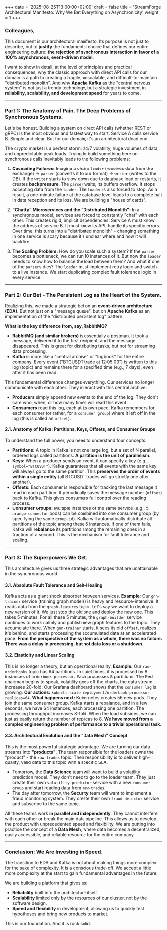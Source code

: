 +++
date = '2025-08-25T13:00:00+02:00'
draft = false
title = 'StreamForge Architectural Manifesto: Why We Bet Everything on Asynchronicity'
weight = 1
+++

### Colleagues,

This document is our architectural manifesto. Its purpose is not just to describe, but to **justify** the fundamental choice that defines our entire engineering culture: **the rejection of synchronous interaction in favor of a 100% asynchronous, event-driven model**.

I want to show in detail, at the level of principles and practical consequences, why the classic approach with direct API calls for our domain is a path to creating a fragile, unscalable, and difficult-to-maintain "distributed monolith". And why **Apache Kafka** as the "central nervous system" is not just a trendy technology, but a strategic investment in **reliability, scalability, and development speed** for years to come.

---

### Part 1: The Anatomy of Pain. The Deep Problems of Synchronous Systems.

Let's be honest. Building a system on direct API calls (whether REST or gRPC) is the most obvious and fastest way to start. Service A calls service B. Simple and clear. But for our domain, it's an architectural dead end.

The crypto market is a perfect storm: 24/7 volatility, huge volumes of data, and unpredictable peak loads. Trying to build something here on synchronous calls inevitably leads to the following problems:

1.  **Cascading Failures:** Imagine a chain: `loader` (receives data from the exchange) -> `parser` (converts it to our format) -> `writer` (writes to the DB). If the `writer` starts to slow down due to database load or restarts, it creates **backpressure**. The `parser` waits, its buffers overflow. It stops accepting data from the `loader`. The `loader` is also forced to stop. As a result, a one-minute failure at the database level leads to a complete halt in data reception and its loss. We are building a "house of cards".

2.  **"Chatty" Microservices and the "Distributed Monolith":** In a synchronous model, services are forced to constantly "chat" with each other. This creates rigid, implicit dependencies. Service A must know the address of service B. It must know its API, handle its specific errors. Over time, this turns into a "distributed monolith" - changing something in one service is scary because it's unclear where and how it will backfire.

3.  **The Scaling Problem:** How do you scale such a system? If the `parser` becomes a bottleneck, we can run 10 instances of it. But now the `loader` needs to know how to balance the load between them? And what if one of the `parser`s dies? The `loader` must implement retry logic and switch to a live instance. We start duplicating complex fault tolerance logic in every service.

---

### Part 2: Our Bet - The Persistent Log as the Heart of the System.

Realizing this, we made a strategic bet on an **event-driven architecture (EDA)**. But not just on a "message queue", but on **Apache Kafka** as an implementation of the "distributed persistent log" pattern.

**What is the key difference from, say, RabbitMQ?**
-   **RabbitMQ (and similar brokers)** is essentially a postman. It took a message, delivered it to the first recipient, and the message disappeared. This is great for distributing tasks, but not for streaming data processing.
-   **Kafka** is more like a "central archive" or "logbook" for the entire company. Every event ("BTCUSDT trade at 12:05:03") is written to this log (topic) and remains there for a specified time (e.g., 7 days), even after it has been read.

This fundamental difference changes everything. Our services no longer communicate with each other. They interact with this central archive:
-   **Producers** simply append new events to the end of the log. They don't care who, when, or how many times will read this event.
-   **Consumers** read this log, each at its own pace. Kafka remembers for each consumer (or rather, for a `consumer group`) where it left off in the log (this is called an `offset`).

#### 2.1. Anatomy of Kafka: Partitions, Keys, Offsets, and Consumer Groups

To understand the full power, you need to understand four concepts:
-   **Partitions:** A topic in Kafka is not one large log, but a set of N parallel, ordered logs called partitions. **A partition is the unit of parallelism.**
-   **Keys:** When a producer sends an event, it can specify a key (e.g., `symbol="BTCUSDT"`). Kafka guarantees that all events with the same key will always go to the same partition. This **preserves the order of events within a single entity** (all BTCUSDT trades will go strictly one after another).
-   **Offsets:** Each consumer is responsible for tracking the last message it read in each partition. It periodically saves the message number (`offset`) back to Kafka. This gives consumers full control over the reading process.
-   **Consumer Groups:** Multiple instances of the same service (e.g., 5 `arango-connector` pods) can be combined into one consumer group (by specifying the same `group.id`). Kafka will automatically distribute all partitions of the topic among these 5 instances. If one of them fails, Kafka will **rebalance** its partitions among the remaining ones in a fraction of a second. This is the mechanism for fault tolerance and scaling.

---

### Part 3: The Superpowers We Get.

This architecture gives us three strategic advantages that are unattainable in the synchronous world.

#### 3.1. Absolute Fault Tolerance and Self-Healing

Kafka acts as a giant shock absorber between services.
**Example:** Our `gnn-trainer` service (training graph models) is heavy and resource-intensive. It reads data from the `graph-features` topic. Let's say we want to deploy a new version of it. We just stop the old one and deploy the new one. This takes 5 minutes. For all these 5 minutes, the `graph-builder` service continues to work calmly and publish new graph features to the topic. They accumulate there. When `gnn-trainer` starts, it sees its old `offset`, realizes it's behind, and starts processing the accumulated data at an accelerated pace. **From the perspective of the system as a whole, there was no failure. There was a delay in processing, but not data loss or a shutdown.**

#### 3.2. Elasticity and Linear Scaling

This is no longer a theory, but an operational reality.
**Example:** Our `raw-orderbooks` topic has 64 partitions. In quiet times, it is processed by 8 instances of `orderbook-processor`. Each processes 8 partitions. The Fed chairman begins to speak, volatility goes off the charts, the data stream increases 20-fold. Our Grafana dashboard shows that the `consumer lag` is growing.
**Our actions:** `kubectl scale deployment/orderbook-processor --replicas=64`.
**What happens next:** Kubernetes creates 56 new pods. They join the same consumer group. Kafka starts a rebalance, and in a few seconds, we have 64 instances, each processing one partition. The processing throughput increases 8-fold. When the load subsides, we can just as easily return the number of replicas to 8. **We have moved from a complex engineering problem of performance to a trivial operational task.**

#### 3.3. Architectural Evolution and the "Data Mesh" Concept

This is the most powerful strategic advantage. We are turning our data streams into **"products"**.
The team responsible for the loaders owns the "product" - the `raw-trades` topic. Their responsibility is to deliver high-quality, valid data to this topic with a specific SLA.
-   Tomorrow, the **Data Science** team will want to build a volatility prediction model. They don't need to go to the loader team. They just create their own `volatility-predictor` service with a new `consumer group` and start reading data from `raw-trades`.
-   The day after tomorrow, the **Security** team will want to implement a fraud monitoring system. They create their own `fraud-detector` service and subscribe to the same topic.

All these teams work **in parallel and independently**. They cannot interfere with each other or break the main data pipeline. This allows us to develop the product with unprecedented speed and flexibility. We are putting into practice the concept of a **Data Mesh**, where data becomes a decentralized, easily accessible, and reliable resource for the entire company.

---

### Conclusion: We Are Investing in Speed.

The transition to EDA and Kafka is not about making things more complex for the sake of complexity. It is a conscious trade-off. We accept a little more complexity at the start to gain fundamental advantages in the future.

We are building a platform that gives us:
-   **Reliability** built into the architecture itself.
-   **Scalability** limited only by the resources of our cluster, not by the software design.
-   **Speed and flexibility** in development, allowing us to quickly test hypotheses and bring new products to market.

This is our foundation. And it is rock solid.